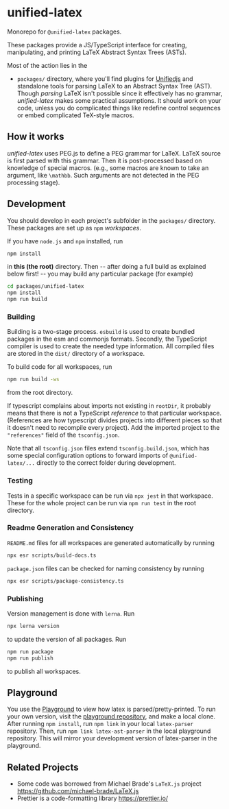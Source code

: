 # unified-latex

Monorepo for `@unified-latex` packages.

These packages provide a JS/TypeScript interface for creating, manipulating, and printing LaTeX Abstract Syntax Trees (ASTs).

Most of the action lies in the

  - `packages/`
directory, where you'll find plugins for [Unifiedjs](https://unifiedjs.com/) and standalone tools for parsing
LaTeX to an Abstract Syntax Tree (AST). Though *parsing* LaTeX isn't possible
since it effectively has no grammar, *unified-latex* makes some
practical assumptions. It should work on your code, unless you do complicated things like redefine control sequences
or embed complicated TeX-style macros.

## How it works

*unified-latex* uses PEG.js to define a PEG grammar for LaTeX.
LaTeX source is first parsed with this grammar. Then it is post-processed
based on knowledge of special macros. (e.g., some macros are known to take
an argument, like `\mathbb`. Such arguments are not detected in the PEG
processing stage).

## Development

You should develop in each project's subfolder in the `packages/` directory.
These packages are set up as `npm` _workspaces_.

If you have `node.js` and `npm` installed, run

```sh
npm install
```

in **this \(the root\)** directory. Then  \-\- after doing a full build as explained below first! \-\- you may build any particular package \(for example\)

```sh
cd packages/unified-latex
npm install
npm run build
```

### Building

Building is a two-stage process. `esbuild` is used to create bundled packages in the esm and commonjs formats. Secondly, the TypeScript
compiler is used to create the needed type information. All compiled files are stored in the `dist/` directory of a workspace.

To build code for all workspaces, run

```sh
npm run build -ws
```

from the root directory.

If typescript complains about imports not existing in `rootDir`, it probably means that there is not a TypeScript _reference_ to that
particular workspace. (References are how typescript divides projects into different pieces so that it doesn't need to recompile every project).
Add the imported project to the `"references"` field of the `tsconfig.json`.

Note that all `tsconfig.json` files extend `tsconfig.build.json`, which has some special configuration options to forward imports of `@unified-latex/...`
directly to the correct folder during development.

### Testing

Tests in a specific workspace can be run via `npx jest` in that workspace. These for the whole project can be run via `npm run test` in the
root directory.

### Readme Generation and Consistency

`README.md` files for all workspaces are generated automatically by running

```sh
npx esr scripts/build-docs.ts
```

`package.json` files can be checked for naming consistency by running

```sh
npx esr scripts/package-consistency.ts
```

### Publishing

Version management is done with `lerna`. Run

```sh
npx lerna version
```

to update the version of all packages. Run

```sh
npm run package
npm run publish
```

to publish all workspaces.

## Playground

You use the [Playground](https://siefkenj.github.io/latex-parser-playground) to view
how latex is parsed/pretty-printed. To run your own version, visit the [playground repository](https://github.com/siefkenj/latex-parser-playground),
and make a local clone. After running `npm install`, run `npm link` in your local `latex-parser` repository. Then, run `npm link latex-ast-parser`
in the local playground repository. This will mirror your development version of latex-parser in the playground.

## Related Projects

  * Some code was borrowed from Michael Brade's `LaTeX.js` project https://github.com/michael-brade/LaTeX.js
  * Prettier is a code-formatting library https://prettier.io/

